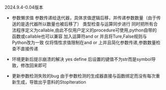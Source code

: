 2024.9.4-0.04版本
- 参数懒求值
参数传递给迭代器，具体求值逻辑后移，并传递参数数量（由于传送的是迭代器所以数量也被后移了）
类型检查与运算同步进行
同时把所有合法程序定义为callable,由此不仅用户定义的procedure可使用,python自带的函数或callable也可以兼容
加入运算符and or 并且将Ture,False规则与Python改为一致
仅将惰性求值限制在and or 上并且简化参数传递,参数数量检查不直接传递

- 环境更新后提示崩溃的解决 yes
define 后设置的键值不为str而是symbol导致，修改回来即可

- 更新参数检测失败的bug
由于参数检测的生成器直接与函数绑定而没有每次重新生成，导致出乎意料的StopIteration